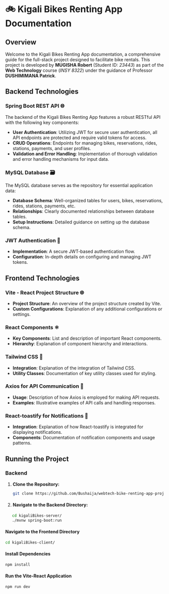 # 🚲 Kigali Bikes Renting App Documentation

## Overview

Welcome to the Kigali Bikes Renting App documentation, a comprehensive guide for the full-stack project designed to facilitate bike rentals. This project is developed by **MUGISHA Robert** (Student ID: *23443*) as part of the **Web Technology** course (*INSY 8322*) under the guidance of Professor **DUSHIMIMANA Patrick**.

## Backend Technologies

### Spring Boot REST API 🌐

The backend of the Kigali Bikes Renting App features a robust RESTful API with the following key components:

- **User Authentication**: Utilizing JWT for secure user authentication, all API endpoints are protected and require valid tokens for access.
- **CRUD Operations**: Endpoints for managing bikes, reservations, rides, stations, payments, and user profiles.
- **Validation and Error Handling**: Implementation of thorough validation and error handling mechanisms for input data.

### MySQL Database 🗃️

The MySQL database serves as the repository for essential application data:

- **Database Schema**: Well-organized tables for users, bikes, reservations, rides, stations, payments, etc.
- **Relationships**: Clearly documented relationships between database tables.
- **Setup Instructions**: Detailed guidance on setting up the database schema.

### JWT Authentication 🔐

- **Implementation**: A secure JWT-based authentication flow.
- **Configuration**: In-depth details on configuring and managing JWT tokens.

## Frontend Technologies

### Vite - React Project Structure 🌐

- **Project Structure**: An overview of the project structure created by Vite.
- **Custom Configurations**: Explanation of any additional configurations or settings.

### React Components ⚛️

- **Key Components**: List and description of important React components.
- **Hierarchy**: Explanation of component hierarchy and interactions.

### Tailwind CSS 🎨

- **Integration**: Explanation of the integration of Tailwind CSS.
- **Utility Classes**: Documentation of key utility classes used for styling.

### Axios for API Communication 📡

- **Usage**: Description of how Axios is employed for making API requests.
- **Examples**: Illustrative examples of API calls and handling responses.

### React-toastify for Notifications 📢

- **Integration**: Explanation of how React-toastify is integrated for displaying notifications.
- **Components**: Documentation of notification components and usage patterns.

## Running the Project

### Backend

1. **Clone the Repository:**
   ```bash
   git clone https://github.com/Bushaija/webtech-bike-renting-app-project.git)https://github.com/Bushaija/webtech-bike-renting-app-project.git

2. #### Navigate to the Backend Directory:

```bash
   cd kigaliBikes-server/
   ./mvnw spring-boot:run
```

#### Navigate to the Frontend Directory
```bash
cd kigaliBikes-client/
```

#### Install Dependencies
```bash
npm install
```

#### Run the Vite-React Application
```bash
npm run dev
```
